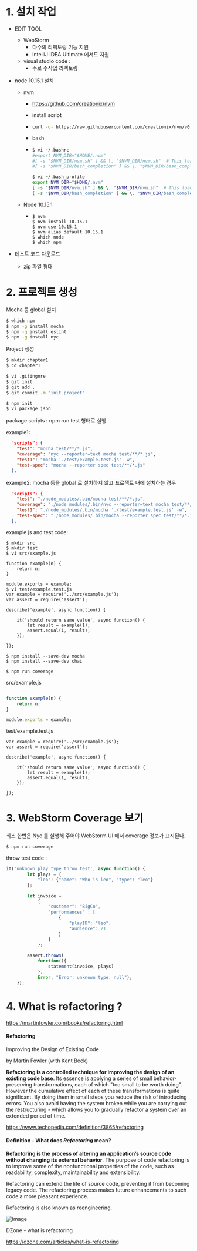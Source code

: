 

# 1. 설치 작업

- EDIT TOOL

  - WebStorm
    - 다수의 리팩토링 기능 지원
    - IntelliJ IDEA Ultimate 에서도 지원
  - visual studio code : 
    - 주로 수작업 리팩토링

- node 10.15.1 설치

  - nvm

    - https://github.com/creationix/nvm

    - install script

    - ```bash
      curl -o- https://raw.githubusercontent.com/creationix/nvm/v0.34.0/install.sh | bash
      ```

    - bash 

    - ```bash
      $ vi ~/.bashrc
      #export NVM_DIR="$HOME/.nvm"
      #[ -s "$NVM_DIR/nvm.sh" ] && \. "$NVM_DIR/nvm.sh"  # This loads nvm
      #[ -s "$NVM_DIR/bash_completion" ] && \. "$NVM_DIR/bash_completion"  # This loads nvm bash_completion
      
      $ vi ~/.bash_profile
      export NVM_DIR="$HOME/.nvm"
      [ -s "$NVM_DIR/nvm.sh" ] && \. "$NVM_DIR/nvm.sh"  # This loads nvm
      [ -s "$NVM_DIR/bash_completion" ] && \. "$NVM_DIR/bash_completion"  # This loads nvm bash_completion
      ```

  - Node 10.15.1

    - ```
      $ nvm
      $ nvm install 10.15.1
      $ nvm use 10.15.1
      $ nvm alias default 10.15.1
      $ which node
      $ which npm
      ```

- 테스트 코드 다운로드

  - zip 파일 형태





# 2. 프로젝트 생성



Mocha 등 global 설치

```bash
$ which npm
$ npm -g install mocha
$ npm -g install eslint
$ npm -g install nyc
```



Project 생성

```bash
$ mkdir chapter1
$ cd chapter1

$ vi .gitingore
$ git init
$ git add .
$ git commit -m "init project"

$ npm init
$ vi package.json

```



package scripts : npm run test 형태로 실행.

example1:

```json
  "scripts": {
    "test": "mocha test/**/*.js",
    "coverage": "nyc --reporter=text mocha test/**/*.js",
    "test1": "mocha './test/example.test.js' -w",
    "test-spec": "mocha --reporter spec test/**/*.js"
  },
```



example2: mocha 등을 global 로 설치하지 않고 프로젝트 내에 설치하는 경우

```json
  "scripts": {
    "test": "./node_modules/.bin/mocha test/**/*.js",
    "coverage": "./node_modules/.bin/nyc --reporter=text mocha test/**/*.js",
    "test1": "./node_modules/.bin/mocha './test/example.test.js' -w",
    "test-spec": "./node_modules/.bin/mocha --reporter spec test/**/*.js"
  },
```



example js and test code:

```
$ mkdir src
$ mkdir test
$ vi src/example.js

function example(n) {
    return n;
}

module.exports = example;
$ vi test/example.test.js
var example = require('../src/example.js');
var assert = require('assert');

describe('example', async function() {

    it('should return same value', async function() {
        let result = example(1);
        assert.equal(1, result);
    });

});

$ npm install --save-dev mocha
$ npm install --save-dev chai

$ npm run coverage

```



src/example.js

```javascript

function example(n) {
    return n;
}

module.exports = example;
```



test/example.test.js

```
var example = require('../src/example.js');
var assert = require('assert');

describe('example', async function() {

    it('should return same value', async function() {
        let result = example(1);
        assert.equal(1, result);
    });

});
```





# 3. WebStorm Coverage 보기



최초 한번은 Nyc 를 실행해 주어야 WebStorm UI 에서 coverage 정보가 표시된다.

```bash
$ npm run coverage
```



throw test code :

```javascript
it('unknown play type throw test', async function() {
        let plays = {
            "leo": {"name": "Who is leo", "type": "leo"}
        };

        let invoice =
            {
                "customer": "BigCo",
                "performances" : [
                    {
                        "playID": "leo",
                        "audience": 21
                    }
                ]
            };

        assert.throws(
            function(){
                statement(invoice, plays)
            },
            Error, "Error: unknown type: null");
    });
```





# 4. What is refactoring ?



https://martinfowler.com/books/refactoring.html

#### Refactoring

Improving the Design of Existing Code

by Martin Fowler (with Kent Beck)

**Refactoring is a controlled technique for improving the design of an existing code base**. Its essence is applying a series of small behavior-preserving transformations, each of which "too small to be worth doing". However the cumulative effect of each of these transformations is quite significant. By doing them in small steps you reduce the risk of introducing errors. You also avoid having the system broken while you are carrying out the restructuring - which allows you to gradually refactor a system over an extended period of time.



https://www.techopedia.com/definition/3865/refactoring

#### Definition - What does *Refactoring* mean?

**Refactoring is the process of altering an application’s source code without changing its external behavior**. The purpose of code refactoring is to improve some of the nonfunctional properties of the code, such as readability, complexity, maintainability and extensibility.

Refactoring can extend the life of source code, preventing it from becoming legacy code. The refactoring process makes future enhancements to such code a more pleasant experience.

Refactoring is also known as reengineering.



![Image](https://learning.oreilly.com/library/view/refactoring-improving-the/9780134757681/graphics/9780134757704.jpg)



DZone - what is refactoring

https://dzone.com/articles/what-is-refactoring



